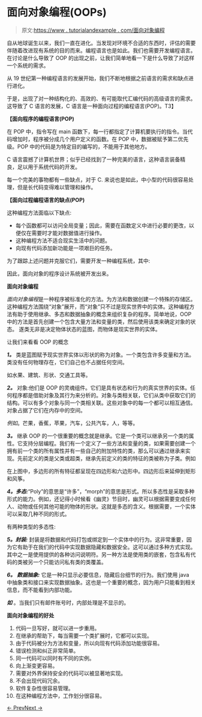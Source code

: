 # 面向对象编程(OOPs)

> 原文:[https://www . tutorialandexample . com/面向对象编程](https://www.tutorialandexample.com/object-oriented-programming)

自从地球诞生以来，我们一直在进化。当发现对环境不合适的东西时，评估的需要伴随着改进现有系统的目的而来。编程语言也是如此。我们也需要开发编程语言。在讨论是什么导致了 OOP 的出现之前，让我们简单地看一下是什么导致了对这样一个系统的需求。

从 19 世纪第一种编程语言的发展开始，我们不断地根据之前语言的需求和缺点进行进化。

于是，出现了对一种结构化的、高效的、有可能取代汇编代码的高级语言的需求。这导致了 C 语言的发展，C 语言是一种面向过程的编程语言(POP)。T3】

**【面向程序的编程语言(POP)**

在 POP 中，指令写在 main 函数下，每一行都指定了计算机要执行的指令。当代码增加时，程序被分成几个用户定义的函数。在 POP 中，数据被赋予第二优先级。POP 中的代码是为特定目的编写的，不能用于其他地方。

C 语言震撼了计算机世界；似乎已经找到了一种完美的语言，这种语言装备精良，足以用于系统代码的开发。

每一个完美的事物都有一些缺点，对于 C. 来说也是如此，中小型的代码很容易处理，但是长代码变得难以管理和操作。

**【面向过程编程语言的缺点(POP)**

这种编程方法面临以下缺点:

*   每个函数都可以访问全局变量；因此，需要在函数定义中进行必要的更改，以便仅在需要时才能对数据值进行操作。
*   这种编程方法不适合现实生活中的问题。
*   向现有代码添加新功能是一项艰巨的任务。

为了跟踪上述问题并克服它们，需要开发一种编程系统，其中:

因此，面向对象的程序设计系统被开发出来。

**面向对象编程**

*面向对象编程*是一种程序被标准化的方法。为方法和数据创建一个特殊的存储区。这种编程方法围绕“对象”展开，而“对象”只不过是现实世界中的实体。这种编程方法有助于使用继承、多态和数据抽象的概念来组织复杂的程序。简单地说，OOP 中的方法是首先创建一个包含大量方法和变量的类，然后使用该类来确定对象的状态。  遂类无非是决定物体状态的蓝图，而物体是现实世界的实体。

让我们来看看 OOP 的概念

***1。*** 类是蓝图赋予现实世界实体以形状的称为对象。一个类包含许多变量和方法。类没有任何物理存在，它们自己也不占据任何空间。

如水果、建筑、形状、交通工具等。

***2。*** 对象:他们是 OOP 的灵魂组件。它们是具有状态和行为的真实世界的实体。任何程序都是借助对象及其行为来分析的。对象与类相关联，它们从类中获取它们的结构。可以有多个对象与同一个类相关联。这些对象中的每一个都可以相互通信。对象占据了它们在内存中的空间。

*例如*。芒果，香蕉，苹果，汽车，公共汽车，人，等等。

***3。*** 继承 OOP 的一个很重要的概念就是继承。它是一个类可以继承另一个类的属性。它支持分层编程。我们有一个定义了一些方法和变量的类，如果需要创建一个拥有前一个类的所有属性并有一些自己的附加特性的类，那么可以通过继承来实现。先前定义的类是父类或超类，继承先前定义的类的特征的类被称为子类。例如

在上图中，多边形的所有特征都呈现在四边形和六边形中。四边形后来延伸到矩形和风筝。

***4。多态:***“Poly”的意思是“许多”，“morph”的意思是形式。所以多态性是采取多种形式的能力。例如，还记得小时候看《幽灵》节目时，幽灵可以根据需要变成任何人、动物或任何其他可能的物体的形状。这就是多态的含义。根据需要，一个实体可以采取几种不同的形式。

有两种类型的多态性:

***5。封装:*** 封装是将数据和代码打包或绑定到一个实体中的行为。这非常重要，因为它有助于在我们的代码中实现数据隐藏和数据安全。这可以通过多种方式实现。其中之一是使用提供的各种访问说明符。另一种方法是使用类的嵌套，包含私有代码的类被另一个只能访问私有类的类覆盖。

***6。*** ***数据抽象:*** 它是一种只显示必要信息，隐藏后台细节的行为。我们使用 java 中抽象类和接口来实现数据抽象。这也是一个重要的概念，因为用户只能看到相关信息，而不能看到内部功能。

***如*** 。当我们只有邮件账号时，内部处理是不显示的。

**面向对象编程的好处**

1.  代码一旦写好，就可以进一步重用。
2.  在继承的帮助下，每当需要一个类扩展时，它都可以实现。
3.  由于代码被分为方法和变量，所以向现有代码添加功能很容易。
4.  错误检测和纠正非常简单。
5.  同一代码可以同时有不同的实例。
6.  向上渐变更容易。
7.  需要对外界保持安全的代码可以被显著地实现。
8.  不会出现代码冗余。
9.  软件复杂性很容易管理。
10.  在这种编程方法中，工作划分很容易。

[← Prev](https://www.tutorialandexample.com/java-enhanced-for-loop)[Next →](https://www.tutorialandexample.com/aggregation-in-java)